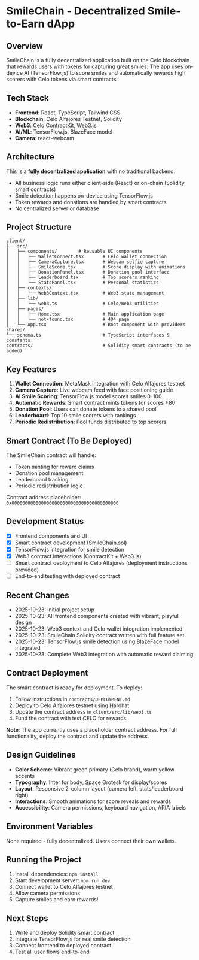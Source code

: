 # SmileChain - Decentralized Smile-to-Earn dApp

## Overview
SmileChain is a fully decentralized application built on the Celo blockchain that rewards users with tokens for capturing great smiles. The app uses on-device AI (TensorFlow.js) to score smiles and automatically rewards high scorers with Celo tokens via smart contracts.

## Tech Stack
- **Frontend**: React, TypeScript, Tailwind CSS
- **Blockchain**: Celo Alfajores Testnet, Solidity
- **Web3**: Celo ContractKit, Web3.js
- **AI/ML**: TensorFlow.js, BlazeFace model
- **Camera**: react-webcam

## Architecture
This is a **fully decentralized application** with no traditional backend:
- All business logic runs either client-side (React) or on-chain (Solidity smart contracts)
- Smile detection happens on-device using TensorFlow.js
- Token rewards and donations are handled by smart contracts
- No centralized server or database

## Project Structure
```
client/
├── src/
│   ├── components/        # Reusable UI components
│   │   ├── WalletConnect.tsx       # Celo wallet connection
│   │   ├── CameraCapture.tsx       # Webcam selfie capture
│   │   ├── SmileScore.tsx          # Score display with animations
│   │   ├── DonationPanel.tsx       # Donation pool interface
│   │   ├── Leaderboard.tsx         # Top scorers ranking
│   │   └── StatsPanel.tsx          # Personal statistics
│   ├── contexts/
│   │   └── Web3Context.tsx         # Web3 state management
│   ├── lib/
│   │   └── web3.ts                 # Celo/Web3 utilities
│   ├── pages/
│   │   ├── Home.tsx                # Main application page
│   │   └── not-found.tsx           # 404 page
│   └── App.tsx                     # Root component with providers
shared/
└── schema.ts                       # TypeScript interfaces & constants
contracts/                          # Solidity smart contracts (to be added)
```

## Key Features
1. **Wallet Connection**: MetaMask integration with Celo Alfajores testnet
2. **Camera Capture**: Live webcam feed with face positioning guide
3. **AI Smile Scoring**: TensorFlow.js model scores smiles 0-100
4. **Automatic Rewards**: Smart contract mints tokens for scores ≥80
5. **Donation Pool**: Users can donate tokens to a shared pool
6. **Leaderboard**: Top 10 smile scorers with rankings
7. **Periodic Redistribution**: Pool funds distributed to top scorers

## Smart Contract (To Be Deployed)
The SmileChain contract will handle:
- Token minting for reward claims
- Donation pool management
- Leaderboard tracking
- Periodic redistribution logic

Contract address placeholder: `0x0000000000000000000000000000000000000000`

## Development Status
- [x] Frontend components and UI
- [x] Smart contract development (SmileChain.sol)
- [x] TensorFlow.js integration for smile detection
- [x] Web3 contract interactions (ContractKit + Web3.js)
- [ ] Smart contract deployment to Celo Alfajores (deployment instructions provided)
- [ ] End-to-end testing with deployed contract

## Recent Changes
- 2025-10-23: Initial project setup
- 2025-10-23: All frontend components created with vibrant, playful design
- 2025-10-23: Web3 context and Celo wallet integration implemented
- 2025-10-23: SmileChain Solidity contract written with full feature set
- 2025-10-23: TensorFlow.js smile detection using BlazeFace model integrated
- 2025-10-23: Complete Web3 integration with automatic reward claiming

## Contract Deployment
The smart contract is ready for deployment. To deploy:
1. Follow instructions in `contracts/DEPLOYMENT.md`
2. Deploy to Celo Alfajores testnet using Hardhat
3. Update the contract address in `client/src/lib/web3.ts`
4. Fund the contract with test CELO for rewards

**Note**: The app currently uses a placeholder contract address. For full functionality, deploy the contract and update the address.

## Design Guidelines
- **Color Scheme**: Vibrant green primary (Celo brand), warm yellow accents
- **Typography**: Inter for body, Space Grotesk for display/scores
- **Layout**: Responsive 2-column layout (camera left, stats/leaderboard right)
- **Interactions**: Smooth animations for score reveals and rewards
- **Accessibility**: Camera permissions, keyboard navigation, ARIA labels

## Environment Variables
None required - fully decentralized. Users connect their own wallets.

## Running the Project
1. Install dependencies: `npm install`
2. Start development server: `npm run dev`
3. Connect wallet to Celo Alfajores testnet
4. Allow camera permissions
5. Capture smiles and earn rewards!

## Next Steps
1. Write and deploy Solidity smart contract
2. Integrate TensorFlow.js for real smile detection
3. Connect frontend to deployed contract
4. Test all user flows end-to-end
